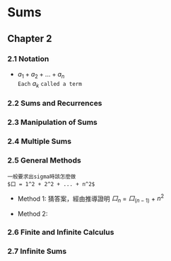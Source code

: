 # Sums

## Chapter 2
### 2.1 Notation
* $a_1 + a_2 + ... + a_n$  
`Each` $a_k$ `called a term`

### 2.2 Sums and Recurrences
### 2.3 Manipulation of Sums
### 2.4 Multiple Sums
### 2.5 General Methods
`一般要求出sigma時該怎麼做`  
`$口 = 1^2 + 2^2 + ... + n^2$`
* Method 1: 猜答案，經由推導證明
$口_n$ = $口_(n-1)$ + $n^2$

* Method 2: 

### 2.6 Finite and Infinite Calculus
### 2.7 Infinite Sums
